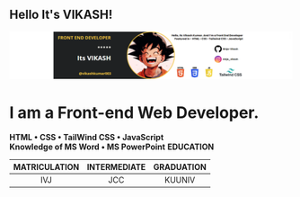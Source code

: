 ## Hello It's VIKASH!
![Banner](https://github.com/Ninja-Vikash/Assets/blob/main/Profile/linkedIn%20New%20Banner.png)
# I am a Front-end Web Developer.
**HTML • CSS • TailWind CSS • JavaScript** <br>
**Knowledge of MS Word • MS PowerPoint**
**EDUCATION**

|MATRICULATION|INTERMEDIATE|GRADUATION|
| :----: | :----: | :----: |
|IVJ  |JCC  | KUUNIV  |
